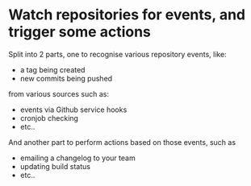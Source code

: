 # Watch repositories for events, and trigger some actions

Split into 2 parts, one to recognise various repository events, like:
 - a tag being created
 - new commits being pushed

from various sources such as:

 - events via Github service hooks
 - cronjob checking
 - etc..

And another part to perform actions based on those events, such as

 - emailing a changelog to your team
 - updating build status
 - etc..

